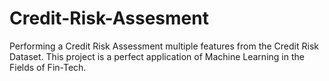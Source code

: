 # Credit-Risk-Assesment
Performing a Credit Risk Assessment multiple features from the Credit Risk Dataset. This project is a perfect application of Machine Learning in the Fields of Fin-Tech. 
